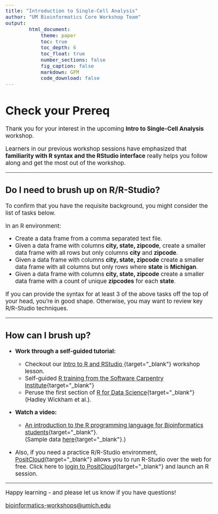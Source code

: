 ```yaml
---
title: "Introduction to Single-Cell Analysis"
author: "UM Bioinformatics Core Workshop Team"
output:
        html_document:
            theme: paper
            toc: true
            toc_depth: 6
            toc_float: true
            number_sections: false
            fig_caption: false
            markdown: GFM
            code_download: false
---
```

<style type="text/css">
body{ /* Normal  */
      font-size: 14pt;
  }
</style>
# Check your Prereq

Thank you for your interest in the upcoming **Intro to Single-Cell Analysis** workshop. 


Learners in our previous workshop sessions have emphasized that **familiarity with R syntax and the RStudio interface** really helps you follow along and get the most out of the workshop.

---

## Do I need to brush up on R/R-Studio?

To confirm that you have the requisite background, you might consider the list of tasks below.

In an R environment:

- Create a data frame from a comma separated text file.
- Given a data frame with columns **city, state, zipcode**, create a smaller data frame with all rows but only columns **city** and **zipcode**.
- Given a data frame with columns **city, state, zipcode** create a smaller data frame with all columns but only rows where **state** is **Michigan**.
- Given a data frame with columns **city, state, zipcode** create a smaller data frame with a count of unique **zipcodes** for each **state**.


If you can provide the syntax for at least 3 of the above tasks off the top of your head, you’re in good shape. Otherwise, you may want to review key R/R-Studio techniques.

---

## How can I brush up?

- **Work through a self-guided tutorial:**
  - Checkout our [Intro to R and RStudio ](https://umich-brcf-bioinf.github.io/workshop-intro-r-rstudio/release/html/r-01-introduction.html){target="_blank"} workshop lesson.
  - Self-guided [R training from the Software Carpentry Institute](https://software-carpentry.org/lessons/){target="_blank"}
  - Peruse the first section of [R for Data Science](https://r4ds.hadley.nz/data-visualize){target="_blank"} (Hadley Wickham et al.).

  
- **Watch a video:**
  - [An introduction to the R programming language for Bioinformatics students](https://www.youtube.com/watch?v=bekFrlW0gww){target="_blank"}.<br/>
    (Sample data [here](https://drive.google.com/drive/folders/1mOCELXFb-b91C9mvfb2zD9nUTvNqqihO?usp=share_link){target="_blank"}.)

- Also, if you need a practice R/R-Studio environment, [PositCloud](https://posit.cloud/){target="_blank"} allows you to run R-Studio over the web for free. Click here to [login to PositCloud](https://posit.cloud/content/10156998){target="_blank"} and launch an R session.

---

Happy learning - and please let us know if you have questions!

[bioinformatics-workshops@umich.edu](mailto:bioinformatics-workshops@umich.edu)
